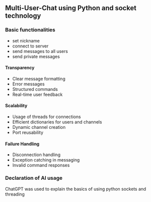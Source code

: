## Multi-User-Chat using Python and socket technology

### Basic functionalities

* set nickname
* connect to server
* send messages to all users
* send private messages

#### Transparency 

* Clear message formatting
* Error messages
* Structured commands
* Real-time user feedback

#### Scalability

* Usage of threads for connections
* Efficient dictionaries for users and channels
* Dynamic channel creation
* Port reusability

#### Failure Handling

* Disconnection handling
* Exception catching in messaging
* Invalid command responses


### Declaration of AI usage
ChatGPT was used to explain the basics of using python sockets and threading